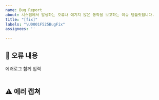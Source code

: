 ```yaml
---
name: Bug Report
about: 시스템에서 발생하는 오류나 예기치 않은 동작을 보고하는 이슈 템플릿입니다.
title: "[fix]"
labels: "\U0001F525BugFix"
assignees: ''

---
```


## 🤔 오류 내용
에러로그 함께 입력  
<br>


## ⚠ 에러 캡쳐 

<br>
